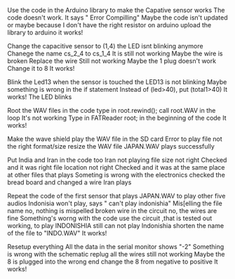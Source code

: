 

Use the code in the Arduino library to make the Capative sensor works
The code doesn't work. It says " Error Compilling"
Maybe the code isn't updated or maybe because I don't have the right resistor on arduino
upload the library to arduino 
it works!

Change the capacitive sensor to (1,4)
the LED isnt blinking anymore
Chanege the name cs_2_4 to cs_1_4
It is still not working 
Maybe the wire is broken 
Replace the wire 
Still not working 
Maybe the 1 plug doesn't work 
Change it to 8 
It works!

Blink the Led13 when the sensor is touched
the LED13 is not blinking 
Maybe something is wrong in the if statement 
Instead of (led>40), put (total1>40)
It works! The LED blinks 

Root the WAV files in the code
type in root.rewind(); call root.WAV in the loop 
It's not working 
Type in FATReader root; in the beginning of the code 
It works!

Make the wave shield play the WAV file in the SD card
Error to play 
file not the right format/size 
resize the WAV file 
JAPAN.WAV plays successfully 

Put India and Iran in the code too
Iran not playing 
file size not right
Checked and it was right 
file location not right 
Checked and it was at the same place at other files that plays 
Someting is wrong with the electronics
checked the bread board and changed a wire 
Iran plays 

Repeat the code of the first sensor that plays JAPAN.WAV to play other five audios
Indonisia won't play, says " can't play indonishia"
Mis[elling the file name 
no, nothing is mispelled 
broken wire in the circuit 
no, the wires are fine 
Something's worng with the code 
use the circuit ,that is tested out working, to play INDONISHIA
still can not play Indonishia 
shorten the name of the file to "INDO.WAV"
It works!

Resetup everything
All the data in the serial monitor shows "-2"
Something is wrong with the schematic 
replug all the wires
still not working 
Maybe the 8 is plugged into the wrong end
change the 8 from negative to positive 
It works!







